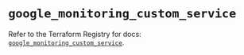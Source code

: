 # `google_monitoring_custom_service`

Refer to the Terraform Registry for docs: [`google_monitoring_custom_service`](https://registry.terraform.io/providers/hashicorp/google-beta/6.49.2/docs/resources/google_monitoring_custom_service).
